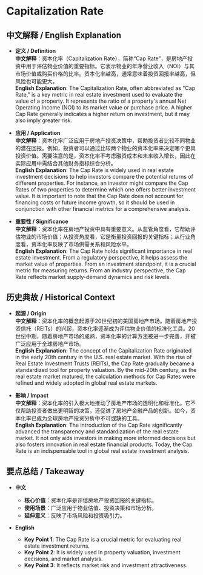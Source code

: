 # Capitalization Rate

## 中文解释 / English Explanation

* **定义 / Definition**  
  **中文解释**：资本化率（Capitalization Rate），简称“Cap Rate”，是房地产投资中用于评估物业价值的重要指标。它表示物业的年净营业收入（NOI）与其市场价值或购买价格的比率。资本化率越高，通常意味着投资回报率越高，但风险也可能更大。  
  **English Explanation**: The Capitalization Rate, often abbreviated as "Cap Rate," is a key metric in real estate investment used to evaluate the value of a property. It represents the ratio of a property's annual Net Operating Income (NOI) to its market value or purchase price. A higher Cap Rate generally indicates a higher return on investment, but it may also imply greater risk.

* **应用 / Application**  
  **中文解释**：资本化率广泛应用于房地产投资决策中，帮助投资者比较不同物业的潜在回报。例如，投资者可以通过比较两个物业的资本化率来决定哪个更具投资价值。需要注意的是，资本化率不考虑融资成本和未来收入增长，因此在实际应用中需结合其他财务指标综合分析。  
  **English Explanation**: The Cap Rate is widely used in real estate investment decisions to help investors compare the potential returns of different properties. For instance, an investor might compare the Cap Rates of two properties to determine which one offers better investment value. It is important to note that the Cap Rate does not account for financing costs or future income growth, so it should be used in conjunction with other financial metrics for a comprehensive analysis.

* **重要性 / Significance**  
  **中文解释**：资本化率在房地产投资中具有重要意义。从监管角度看，它帮助评估物业的市场价值；从投资角度看，它是衡量投资回报的关键指标；从行业角度看，资本化率反映了市场供需关系和风险水平。  
  **English Explanation**: The Cap Rate holds significant importance in real estate investment. From a regulatory perspective, it helps assess the market value of properties. From an investment standpoint, it is a crucial metric for measuring returns. From an industry perspective, the Cap Rate reflects market supply-demand dynamics and risk levels.

## 历史典故 / Historical Context

* **起源 / Origin**  
  **中文解释**：资本化率的概念起源于20世纪初的美国房地产市场。随着房地产投资信托（REITs）的兴起，资本化率逐渐成为评估物业价值的标准化工具。20世纪中期，随着房地产市场的成熟，资本化率的计算方法被进一步完善，并被广泛应用于全球房地产市场。  
  **English Explanation**: The concept of the Capitalization Rate originated in the early 20th century in the U.S. real estate market. With the rise of Real Estate Investment Trusts (REITs), the Cap Rate gradually became a standardized tool for property valuation. By the mid-20th century, as the real estate market matured, the calculation methods for Cap Rates were refined and widely adopted in global real estate markets.

* **影响 / Impact**  
  **中文解释**：资本化率的引入极大地推动了房地产市场的透明化和标准化。它不仅帮助投资者做出更明智的决策，还促进了房地产金融产品的创新。如今，资本化率已成为全球房地产投资分析中不可或缺的工具。  
  **English Explanation**: The introduction of the Cap Rate significantly advanced the transparency and standardization of the real estate market. It not only aids investors in making more informed decisions but also fosters innovation in real estate financial products. Today, the Cap Rate is an indispensable tool in global real estate investment analysis.

## 要点总结 / Takeaway

* **中文**  
  - **核心价值**：资本化率是评估房地产投资回报的关键指标。  
  - **使用场景**：广泛应用于物业估值、投资决策和市场分析。  
  - **延伸意义**：反映了市场风险和投资吸引力。

* **English**  
  - **Key Point 1**: The Cap Rate is a crucial metric for evaluating real estate investment returns.  
  - **Key Point 2**: It is widely used in property valuation, investment decisions, and market analysis.  
  - **Key Point 3**: It reflects market risk and investment attractiveness.